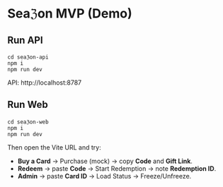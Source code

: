 # Seaℨon MVP (Demo)

## Run API
```
cd seaℨon-api
npm i
npm run dev
```
API: http://localhost:8787

## Run Web
```
cd seaℨon-web
npm i
npm run dev
```
Then open the Vite URL and try:
- **Buy a Card** → Purchase (mock) → copy **Code** and **Gift Link**.
- **Redeem** → paste **Code** → Start Redemption → note **Redemption ID**.
- **Admin** → paste **Card ID** → Load Status → Freeze/Unfreeze.
